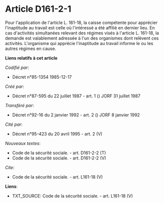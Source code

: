 # Article D161-2-1

Pour l'application de l'article L. 161-18, la caisse compétente pour apprécier l'inaptitude au travail est celle où
l'intéressé a été affilié en dernier lieu. En cas d'activités simultanées relevant des régimes visés à l'article L. 161-18,
la demande est valablement adressée à l'un des organismes dont relèvent ces activités. L'organisme qui apprécie l'inaptitude
au travail informe le ou les autres régimes en cause.

**Liens relatifs à cet article**

_Codifié par_:

  - Décret n°85-1354 1985-12-17

_Créé par_:

  - Décret n°87-595 du 22 juillet 1987 - art. 1 () JORF 31 juillet 1987

_Transféré par_:

  - Décret n°92-16 du 2 janvier 1992 - art. 2 () JORF 8 janvier 1992

_Cité par_:

  - Décret n°95-423 du 20 avril 1995 - art. 2 (V)

_Nouveaux textes_:

  - Code de la sécurité sociale. - art. D161-2-2 (T)
  - Code de la sécurité sociale. - art. D161-2-2 (V)

_Cite_:

  - Code de la sécurité sociale. - art. L161-18 (V)

**Liens**:

  - TXT_SOURCE: Code de la sécurité sociale. - art. L161-18 (V)

